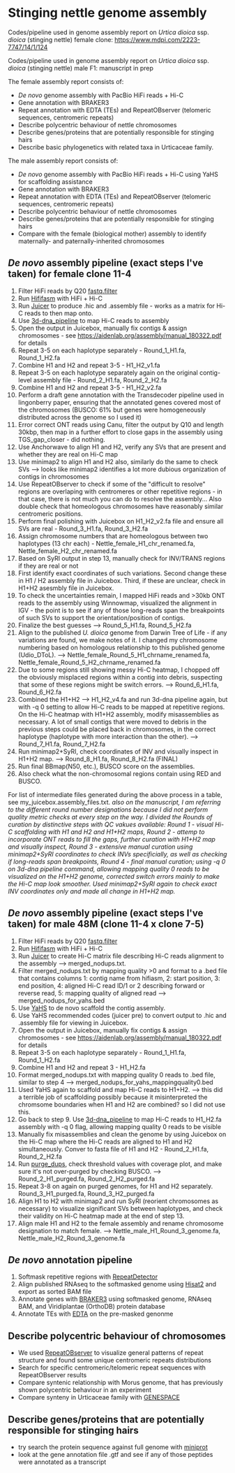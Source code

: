 # Stinging nettle genome assembly
Codes/pipeline used in genome assembly report on _Urtica dioica_ ssp. _dioica_ (stinging nettle) female clone: https://www.mdpi.com/2223-7747/14/1/124

Codes/pipeline used in genome assembly report on _Urtica dioica_ ssp. _dioica_ (stinging nettle) male F1: manuscript in prep

The female assembly report consists of: 
- _De novo_ genome assembly with PacBio HiFi reads + Hi-C
- Gene annotation with BRAKER3 
- Repeat annotation with EDTA (TEs) and RepeatOBserver (telomeric sequences, centromeric repeats)
- Describe polycentric behaviour of nettle chromosomes
- Describe genes/proteins that are potentially responsible for stinging hairs
- Describe basic phylogenetics with related taxa in Urticaceae family.

The male assembly report consists of: 
- _De novo_ genome assembly with PacBio HiFi reads + Hi-C using YaHS for scaffolding assistance
- Gene annotation with BRAKER3 
- Repeat annotation with EDTA (TEs) and RepeatOBserver (telomeric sequences, centromeric repeats)
- Describe polycentric behaviour of nettle chromosomes
- Describe genes/proteins that are potentially responsible for stinging hairs
- Compare with the female (biological mother) assembly to identify maternally- and paternally-inherited chromosomes


## _De novo_ assembly pipeline (exact steps I've taken) for female clone 11-4
1) Filter HiFi reads by Q20 [fastq.filter](https://github.com/LUMC/fastq-filter)
2) Run [Hififasm](https://hifiasm.readthedocs.io/en/latest/) with HiFi + Hi-C
3) Run [Juicer](https://github.com/aidenlab/juicer) to produce .hic and .assembly file - works as a matrix for Hi-C reads to then map onto. 
4) Use [3d-dna_pipeline](https://github.com/aidenlab/3d-dna) to map Hi-C reads to assembly
5) Open the output in Juicebox, manually fix contigs & assign chromosomes - see https://aidenlab.org/assembly/manual_180322.pdf for details
6) Repeat 3-5 on each haplotype separately - Round_1_H1.fa, Round_1_H2.fa
7) Combine H1 and H2 and repeat 3-5 - H1_H2_v1.fa
8) Repeat 3-5 on each haplotype separately again on the original contig-level assembly file - Round_2_H1.fa, Round_2_H2.fa
9) Combine H1 and H2 and repeat 3-5 - H1_H2_v2.fa
10) Perform a draft gene annotation with the Transdecoder pipeline used in lingonberry paper, ensuring that the annotated genes covered most of the chromosomes (BUSCO: 61% but genes were homogeneously distributed across the genome so I used it)
11) Error correct ONT reads using Canu, filter the output by Q10 and length 30kbp, then map in a further effort to close gaps in the assembly using TGS_gap_closer - did nothing. 
12) Use Anchorwave to align H1 and H2, verify any SVs that are present and whether they are real on Hi-C map
13) Use minimap2 to align H1 and H2 also, similarly do the same to check SVs --> looks like minimap2 identifies a lot more dubious organization of contigs in chromosomes
14) Use RepeatOBserver to check if some of the "difficult to resolve" regions are overlaping with centromeres or other repetitive regions - in that case, there is not much you can do to resolve the assembly... Also double check that homeologous chromosomes have reasonably similar centromeric positions. 
15) Perform final polishing with Juicebox on H1_H2_v2.fa file and ensure all SVs are real - Round_3_H1.fa, Round_3_H2.fa
16) Assign chromosome numbers that are homeologous between two haplotypes (13 chr each) - Nettle_female_H1_chr_renamed.fa, Nettle_female_H2_chr_renamed.fa
17) Based on SyRI output in step 13, manually check for INV/TRANS regions if they are real or not
18) First identify exact coordinates of such variations. Second change these in H1 / H2 assembly file in Juicebox. Third, if these are unclear, check in H1+H2 asesmbly file in Juicebox.
19) To check the uncertainties remain, I mapped HiFi reads and >30kb ONT reads to the assembly using Winnowmap, visualized the alignment in IGV - the point is to see if any of those long-reads span the breakpoints of such SVs to support the orientation/position of contigs.
20) Finalize the best guesses --> Round_5_H1.fa, Round_5_H2.fa
21) Align to the published _U. dioica_ genome from Darwin Tree of Life - if any variations are found, we make notes of it. I changed my chromosome numbering based on homologous relationship to this published genome (Udio_DToL). --> Nettle_female_Round_5_H1_chrname_renamed.fa, Nettle_female_Round_5_H2_chrname_renamed.fa
22) Due to some regions still showing messy Hi-C heatmap, I chopped off the obviously misplaced regions within a contig into debris, suspecting that some of these regions might be switch errors. --> Round_6_H1.fa, Round_6_H2.fa
23) Combined the H1+H2 --> H1_H2_v4.fa and run 3d-dna pipeline again, but with -q 0 setting to allow Hi-C reads to be mapped at repetitive regions. On the Hi-C heatmap with H1+H2 assembly, modify misassemblies as necessary. A lot of small contigs that were moved to debris in the previous steps could be placed back in chromosomes, in the correct haplotype (haplotype with more interaction than the other). --> Round_7_H1.fa, Round_7_H2.fa
24) Run minimap2+SyRI, check coordinates of INV and visually inspect in H1+H2 map. --> Round_8_H1.fa, Round_8_H2.fa (FINAL)
25) Run final BBmap(N50, etc.), BUSCO score on the assemblies.
26) Also check what the non-chromosomal regions contain using RED and BUSCO.


For list of intermediate files generated during the above process in a table, see my_juicebox.assembly_files.txt.
_also on the manuscript, I am referring to the different round number designations because I did not perform quality metric checks at every step on the way. I divided the Rounds of curation by distinctive steps with QC vakues available: Round 1 - visual Hi-C scaffolding with H1 and H2 and H1+H2 maps, Round 2 - attemp to incorporate ONT reads to fill the gaps, further curation with H1+H2 map and visually inspect, Round 3 - extensive manual curation using minimap2+SyRI coordinates to check INVs specificially, as well as checking if long-reads span breakpoints, Round 4 - final manual curation; using -q 0 on 3d-dna pipeline command, allowing mapping quality 0 reads to be visualized on the H1+H2 genome, corrected switch errors mainly to make the Hi-C map look smoother. Used minimap2+SyRI again to check exact INV coordinates only and made all change in H1+H2 map._

## _De novo_ assembly pipeline (exact steps I've taken) for male 48M (clone 11-4 x clone 7-5)
1) Filter HiFi reads by Q20 [fastq.filter](https://github.com/LUMC/fastq-filter)
2) Run [Hififasm](https://hifiasm.readthedocs.io/en/latest/) with HiFi + Hi-C
3) Run [Juicer](https://github.com/aidenlab/juicer) to create Hi-C matrix file describing Hi-C reads alignment to the assembly --> merged_nodups.txt.
4) Filter merged_nodups.txt by mapping quality >0 and format to a .bed file that contains columns 1: contig name from hifiasm, 2: start position, 3: end position, 4: aligned Hi-C read ID/1 or 2 describing forward or reverse read, 5: mapping quality of aligned read --> merged_nodups_for_yahs.bed
5) Use [YaHS](https://github.com/c-zhou/yahs) to de novo scaffold the contig assembly.
6) Use YaHS recommended codes (juicer pre) to convert output to .hic and .assembly file for viewing in Juicebox. 
7) Open the output in Juicebox, manually fix contigs & assign chromosomes - see https://aidenlab.org/assembly/manual_180322.pdf for details
8) Repeat 3-5 on each haplotype separately - Round_1_H1.fa, Round_1_H2.fa
9) Combine H1 and H2 and repeat 3 - H1_H2.fa
10) Format merged_nodups.txt with mapping quality 0 reads to .bed file, similar to step 4 --> merged_nodups_for_yahs_mappingquality0.bed
11) Used YaHS again to scaffold and map Hi-C reads to H1+H2. --> this did a terrible job of scaffolding possibly because it misinterpreted the chromsome boundaries when H1 and H2 are combined? so I did not use this.
12) Go back to step 9. Use [3d-dna_pipeline](https://github.com/aidenlab/3d-dna) to map Hi-C reads to H1_H2.fa assembly with -q 0 flag, allowing mapping quality 0 reads to be visible
13) Manually fix misassemblies and clean the genome by using Juicebox on the Hi-C map where the Hi-C reads are aligned to H1 and H2 simultaneously. Conver to fasta file of H1 and H2 - Round_2_H1.fa, Round_2_H2.fa
14) Run [purge_dups](https://github.com/dfguan/purge_dups), check threshold values with coverage plot, and make sure it's not over-purged by checking BUSCO. --> Round_2_H1_purged.fa, Round_2_H2_purged.fa
15) Repeat 3-8 on again on purged genomes, for H1 and H2 separately. Round_3_H1_purged.fa, Round_3_H2_purged.fa
16) Align H1 to H2 with minimap2 and run SyRI (reorient chromosomes as necessary) to visualize significant SVs between haplotypes, and check their validity on Hi-C heatmap made at the end of step 13.
17) Align male H1 and H2 to the female assembly and rename chromosome designation to match female. --> Nettle_male_H1_Round_3_genome.fa, Nettle_male_H2_Round_3_genome.fa

## _De novo_ annotation pipeline 
1) Softmask repetitive regions with [RepeatDetector](https://github.com/nextgenusfs/redmask)
2) Align published RNAseq to the softmasked genome using [Hisat2](https://daehwankimlab.github.io/hisat2/) and export as sorted BAM file
3) Annotate genes with [BRAKER3](https://github.com/Gaius-Augustus/BRAKER) using softmasked genome, RNAseq BAM, and Viridiplantae (OrthoDB) protein database
4) Annotate TEs with [EDTA](https://github.com/oushujun/EDTA) on the pre-masked genonme

## Describe polycentric behaviour of chromosomes  
- We used [RepeatOBserver](https://github.com/celphin/RepeatOBserverV1/tree/main) to visualize general patterns of repeat structure and found some unique centromeric repeats distributions
- Search for specific centromeric/telomeric repeat sequences with RepeatOBserver results
- Compare syntenic relationship with Morus genome, that has previously shown polycentric behaviour in an experiment
- Compare synteny in Urticaceae family with [GENESPACE](https://github.com/jtlovell/GENESPACE)

## Describe genes/proteins that are potentially responsible for stinging hairs
- try search the protein sequence against full genome with [miniprot](https://github.com/lh3/miniprot)
- look at the gene annotation file .gtf and see if any of those peptides were annotated as a transcript



